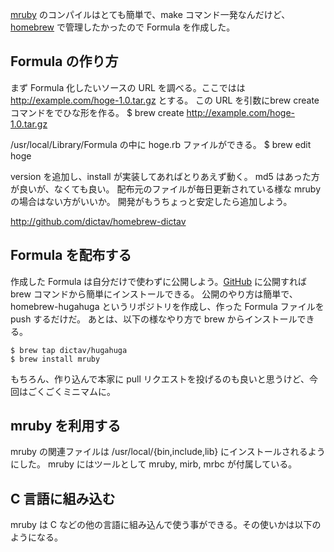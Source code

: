 [mruby][] のコンパイルはとても簡単で、make コマンド一発なんだけど、[homebrew][] で管理したかったので Formula を作成した。

## Formula の作り方
まず Formula 化したいソースの URL を調べる。ここではは http://example.com/hoge-1.0.tar.gz とする。
この URL を引数にbrew create コマンドをでひな形を作る。
	$ brew create http://example.com/hoge-1.0.tar.gz

/usr/local/Library/Formula の中に hoge.rb ファイルができる。
	$ brew edit hoge

version を追加し、install が実装してあればとりあえず動く。
md5 はあった方が良いが、なくても良い。
配布元のファイルが毎日更新されている様な mruby の場合はない方がいいか。
開発がもうちょっと安定したら追加しよう。

<http://github.com/dictav/homebrew-dictav>


## Formula を配布する
作成した Formula は自分だけで使わずに公開しよう。[GitHub][] に公開すれば brew コマンドから簡単にインストールできる。
公開のやり方は簡単で、homebrew-hugahuga というリポジトリを作成し、作った Formula ファイルを push するだけだ。
あとは、以下の様なやり方で brew からインストールできる。

	$ brew tap dictav/hugahuga
	$ brew install mruby

もちろん、作り込んで本家に pull リクエストを投げるのも良いと思うけど、今回はごくごくミニマムに。

## mruby を利用する
mruby の関連ファイルは /usr/local/{bin,include,lib} にインストールされるようにした。
mruby にはツールとして mruby, mirb, mrbc が付属している。


## C 言語に組み込む
mruby は C などの他の言語に組み込んで使う事ができる。その使いかは以下のようになる。
<script src="https://gist.github.com/620095.js?file=mruby_compile_sample.c"></script>


[mruby]: http://www.mruby.org/
[homebrew]: http://mxcl.github.com/homebrew/ "homebrew"
[GitHub]: http://github.com/

